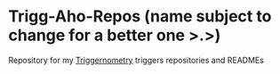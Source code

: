 # Trigg-Aho-Repos (name subject to change for a better one >.>)
Repository for my [Triggernometry](https://github.com/paissaheavyindustries/Triggernometry) triggers repositories and READMEs
